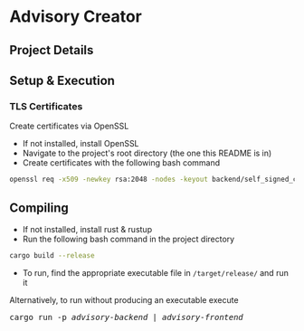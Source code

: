 # Advisory Creator

## Project Details

## Setup & Execution

### TLS Certificates

Create certificates via OpenSSL

- If not installed, install OpenSSL
- Navigate to the project's root directory (the one this README is in)
- Create certificates with the following bash command

```bash
openssl req -x509 -newkey rsa:2048 -nodes -keyout backend/self_signed_certs/key.pem -out backend/self_signed_certs/cert.pem
```

## Compiling

- If not installed, install rust & rustup
- Run the following bash command in the project directory

```bash
cargo build --release
```

- To run, find the appropriate executable file in `/target/release/` and run it

Alternatively, to run without producing an executable execute

<pre>
cargo run -p <i>advisory-backend</i> | <i>advisory-frontend</i>
</pre>
